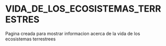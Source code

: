 # VIDA_DE_LOS_ECOSISTEMAS_TERRESTRES
Pagina creada para mostrar informacion acerca  de la vida de los ecosistemas terrestrees
